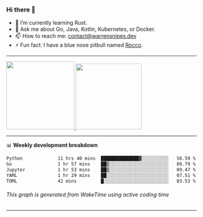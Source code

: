 ### Hi there 👋

- 🌱 I’m currently learning Rust.
- 💬 Ask me about Go, Java, Kotlin, Kubernetes, or Docker.
- 📫 How to reach me: contact@warrensnipes.dev
- ⚡ Fun fact: I have a blue nose pitbull named [Rocco](https://i.imgur.com/iLsSCKu.jpg).

-------


<a href="https://github.com/LockedThread/LockedThread">
  <img height="180em" src="https://github-readme-stats.vercel.app/api?username=LockedThread&theme=transparent&bg_color=00000000&show_icons=true&count_private=true" />
  <img height="174em" src="https://github-readme-stats.vercel.app/api/top-langs?username=LockedThread&theme=transparent&layout=compact&hide_progress=true&bg_color=00000000" />
  </a>

-------

📊 **Weekly development breakdown**
<!--START_SECTION:waka-->

```txt
Python             11 hrs 40 mins  ██████████████▓░░░░░░░░░░   58.59 %
Go                 1 hr 57 mins    ██▒░░░░░░░░░░░░░░░░░░░░░░   09.79 %
Jupyter            1 hr 53 mins    ██▒░░░░░░░░░░░░░░░░░░░░░░   09.47 %
YAML               1 hr 29 mins    ██░░░░░░░░░░░░░░░░░░░░░░░   07.51 %
TOML               42 mins         █░░░░░░░░░░░░░░░░░░░░░░░░   03.53 %
```

<!--END_SECTION:waka-->
###### *This graph is generated from WakeTime using active coding time*
-------
